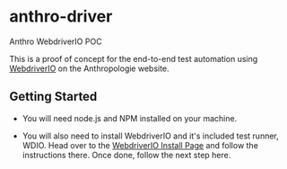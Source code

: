 # anthro-driver
Anthro WebdriverIO POC

This is a proof of concept for the end-to-end test automation using [WebdriverIO] on the Anthropologie website. 

## Getting Started

* You will need node.js and NPM installed on your machine.

* You will also need to install WebdriverIO and it's included test runner, WDIO. Head over to the [WebdriverIO Install Page] and follow the instructions there. Once done, follow the next step here.





[WebdriverIO]: <http://webdriver.io/>
[WebdriverIO Install Page]: <http://webdriver.io/guide/getstarted/install.html>
